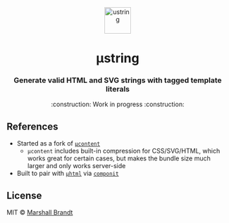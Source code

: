 <div align="center">
  <img src="https://github.com/marshallcb/ustring/raw/main/meta/ustring.png" alt="ustring" width="60" />
</div>

<h1 align="center">µstring</h1>

<h3 align="center">Generate valid HTML and SVG strings with tagged template literals</h3>

<p align="center">:construction: Work in progress :construction:</p>

## References

- Started as a fork of [`µcontent`](https://github.com/WebReflection/ucontent)
  - `µcontent` includes built-in compression for CSS/SVG/HTML, which works great for certain cases, but makes the bundle size much larger and only works server-side
- Built to pair with [`µhtml`](https://github.com/WebReflection/uhtml) via [`componit`](https://github.com/MarshallCB/componit)

## License

MIT © [Marshall Brandt](https://m4r.sh)
